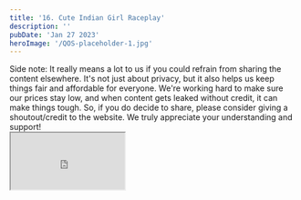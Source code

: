 ```yaml
---
title: '16. Cute Indian Girl Raceplay'
description: ''
pubDate: 'Jan 27 2023'
heroImage: '/QOS-placeholder-1.jpg'
---
```

<div class="video_paragraph_header"> Side note: It really means a lot to us if you could refrain from sharing the content elsewhere. It's not just about privacy, but it also helps us keep things fair and affordable for everyone. We're working hard to make sure our prices stay low, and when content gets leaked without credit, it can make things tough. So, if you do decide to share, please consider giving a shoutout/credit to the website. We truly appreciate your understanding and support!</div>

<iframe src="https://drive.google.com/file/d/1-Vz_29X7Due4LYs78Mqq-nvtTnBfcoZ-/preview" width="200" height="100" allow="autoplay" allowfullscreen="allowfullscreen"></iframe>

<br>
<br>
<!---<a class="read_more" href="https://drive.google.com/file/d/1-Vz_29X7Due4LYs78Mqq-nvtTnBfcoZ-/view?usp=sharing">Download</a>--->